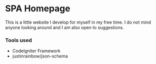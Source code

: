 # SPA Homepage

This is a little website I develop for myself in my free time. I do not mind anyone looking around and I am also open to suggestions.

### Tools used

* CodeIgniter Framework
* justinrainbow/json-schema
  
